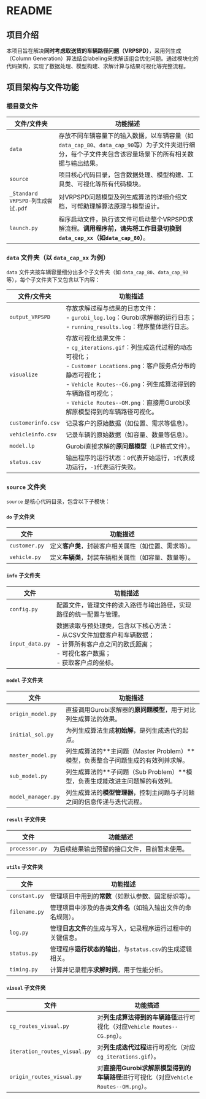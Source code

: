 # README

## 项目介绍
本项目旨在解决**同时考虑取送货的车辆路径问题（VRPSPD）**，采用列生成（Column Generation）算法结合labeling来求解该组合优化问题。通过模块化的代码架构，实现了数据处理、模型构建、求解计算与结果可视化等完整流程。

## 项目架构与文件功能

### 根目录文件
| 文件/文件夹 | 功能描述 |
| --- | --- |
| `data` | 存放不同车辆容量下的输入数据，以车辆容量（如`data_cap_80`、`data_cap_90`等）为子文件夹进行细分，每个子文件夹包含该容量场景下的所有相关数据与输出结果。 |
| `source` | 项目核心代码目录，包含数据处理、模型构建、工具类、可视化等所有代码模块。 |
| `_Standard VRPSPD-列生成尝试.pdf` | 对VRPSPD问题模型及列生成算法的详细介绍文档，可帮助理解算法原理与模型设计。 |
| `launch.py` | 程序启动文件，执行该文件可启动整个VRPSPD求解流程。**调用程序前，请先将工作目录切换到`data_cap_xx`（如`data_cap_80`）**。 |

### `data` 文件夹（以 `data_cap_xx` 为例）
`data` 文件夹按车辆容量细分出多个子文件夹（如 `data_cap_80`、`data_cap_90` 等），每个子文件夹下又包含以下内容：

| 文件/文件夹 | 功能描述 |
| --- | --- |
| `output_VRPSPD` | 存放求解过程与结果的日志文件：<br>- `gurobi_log.log`：Gurobi求解器的运行日志；<br>- `running_results.log`：程序整体运行日志。 |
| `visualize` | 存放可视化结果文件：<br>- `cg_iterations.gif`：列生成迭代过程的动态可视化；<br>- `Customer Locations.png`：客户服务点分布的静态可视化；<br>- `Vehicle Routes--CG.png`：列生成算法得到的车辆路径可视化；<br>- `Vehicle Routes--OM.png`：直接用Gurobi求解原模型得到的车辆路径可视化。 |
| `customerinfo.csv` | 记录客户的原始数据（如位置、需求等信息）。 |
| `vehicleinfo.csv` | 记录车辆的原始数据（如容量、数量等信息）。 ||
| `model.lp` | Gurobi直接求解的**原问题模型**（LP格式文件）。 |
| `status.csv` | 输出程序的运行状态：`0`代表开始运行，`1`代表成功运行，`-1`代表运行失败。 |

### `source` 文件夹
`source` 是核心代码目录，包含以下子模块：

#### `do` 子文件夹
| 文件 | 功能描述 |
| --- | --- |
| `customer.py` | 定义**客户类**，封装客户相关属性（如位置、需求等）。 |
| `vehicle.py` | 定义**车辆类**，封装车辆相关属性（如容量、数量等）。 |

#### `info` 子文件夹
| 文件 | 功能描述 |
| --- | --- |
| `config.py` | 配置文件，管理文件的读入路径与输出路径，实现路径的统一配置与管理。 |
| `input_data.py` | 数据读取与预处理类，包含以下核心方法：<br>- 从CSV文件加载客户和车辆数据；<br>- 计算所有客户点之间的欧氏距离；<br>- 可视化客户数据；<br>- 获取客户点的坐标。 |

#### `model` 子文件夹
| 文件 | 功能描述 |
| --- | --- |
| `origin_model.py` | 直接调用Gurobi求解器的**原问题模型**，用于对比列生成算法的效果。 |
| `initial_sol.py` | 为列生成算法生成**初始解**，是列生成迭代的起点。 |
| `master_model.py` | 列生成算法的**主问题（Master Problem）**模型，负责整合子问题生成的有效列并求解。 |
| `sub_model.py` | 列生成算法的**子问题（Sub Problem）**模型，负责生成能改进主问题解的有效列。 |
| `model_manager.py` | 列生成算法的**模型管理器**，控制主问题与子问题之间的信息传递与迭代流程。 |

#### `result` 子文件夹
| 文件 | 功能描述 |
| --- | --- |
| `processor.py` | 为后续结果输出预留的接口文件，目前暂未使用。 |

#### `utils` 子文件夹
| 文件 | 功能描述 |
| --- | --- |
| `constant.py` | 管理项目中用到的**常数**（如默认参数、固定标识等）。 |
| `filename.py` | 管理项目中涉及的各类**文件名**（如输入输出文件的命名规则）。 |
| `log.py` | 管理**日志文件**的生成与写入，记录程序运行过程中的关键信息。 |
| `status.py` | 管理程序**运行状态的输出**，与`status.csv`的生成逻辑相关。 |
| `timing.py` | 计算并记录程序**求解时间**，用于性能分析。 |

#### `visual` 子文件夹
| 文件 | 功能描述 |
| --- | --- |
| `cg_routes_visual.py` | 对**列生成算法得到的车辆路径**进行可视化（对应`Vehicle Routes--CG.png`）。 |
| `iteration_routes_visual.py` | 对**列生成迭代过程**进行可视化（对应`cg_iterations.gif`）。 |
| `origin_routes_visual.py` | 对**直接用Gurobi求解原模型得到的车辆路径**进行可视化（对应`Vehicle Routes--OM.png`）。 |
